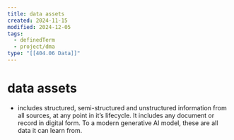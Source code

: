 ```yaml
---
title: data assets
created: 2024-11-15
modified: 2024-12-05
tags:
  - definedTerm
  - project/dma
type: "[[404.06 Data]]"
---
```

# data assets
- includes structured, semi-structured and unstructured information from all sources, at any point in it’s lifecycle. It includes any document or record in digital form. To a modern generative AI model, these are all data it can learn from.
